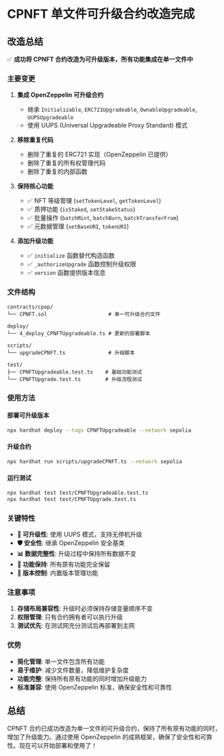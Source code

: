 # CPNFT 单文件可升级合约改造完成

## 改造总结

✅ **成功将 CPNFT 合约改造为可升级版本，所有功能集成在单一文件中**

### 主要变更

1. **集成 OpenZeppelin 可升级合约**
   - 继承 `Initializable`, `ERC721Upgradeable`, `OwnableUpgradeable`, `UUPSUpgradeable`
   - 使用 UUPS (Universal Upgradeable Proxy Standard) 模式

2. **移除重复代码**
   - 删除了重复的 ERC721 实现（OpenZeppelin 已提供）
   - 删除了重复的所有权管理代码
   - 删除了重复的内部函数

3. **保持核心功能**
   - ✅ NFT 等级管理 (`setTokenLevel`, `getTokenLevel`)
   - ✅ 质押功能 (`isStaked`, `setStakeStatus`)
   - ✅ 批量操作 (`batchMint`, `batchBurn`, `batchTransferFrom`)
   - ✅ 元数据管理 (`setBaseURI`, `tokenURI`)

4. **添加升级功能**
   - ✅ `initialize` 函数替代构造函数
   - ✅ `_authorizeUpgrade` 函数控制升级权限
   - ✅ `version` 函数提供版本信息

### 文件结构

```
contracts/cpop/
└── CPNFT.sol                    # 单一可升级合约文件

deploy/
└── 4_deploy_CPNFTUpgradeable.ts # 更新的部署脚本

scripts/
└── upgradeCPNFT.ts              # 升级脚本

test/
├── CPNFTUpgradeable.test.ts    # 基础功能测试
└── CPNFTUpgrade.test.ts        # 升级流程测试
```

### 使用方法

#### 部署可升级版本
```bash
npx hardhat deploy --tags CPNFTUpgradeable --network sepolia
```

#### 升级合约
```bash
npx hardhat run scripts/upgradeCPNFT.ts --network sepolia
```

#### 运行测试
```bash
npx hardhat test test/CPNFTUpgradeable.test.ts
npx hardhat test test/CPNFTUpgrade.test.ts
```

### 关键特性

- **🔄 可升级性**: 使用 UUPS 模式，支持无停机升级
- **🛡️ 安全性**: 继承 OpenZeppelin 安全基类
- **📊 数据完整性**: 升级过程中保持所有数据不变
- **🎯 功能保持**: 所有原有功能完全保留
- **📝 版本控制**: 内置版本管理功能

### 注意事项

1. **存储布局兼容性**: 升级时必须保持存储变量顺序不变
2. **权限管理**: 只有合约拥有者可以执行升级
3. **测试优先**: 在测试网充分测试后再部署到主网

### 优势

- **简化管理**: 单一文件包含所有功能
- **易于维护**: 减少文件数量，降低维护复杂度
- **功能完整**: 保持所有原有功能的同时增加升级能力
- **标准兼容**: 使用 OpenZeppelin 标准，确保安全性和可靠性

## 总结

CPNFT 合约已成功改造为单一文件的可升级合约，保持了所有原有功能的同时，增加了升级能力。通过使用 OpenZeppelin 的成熟框架，确保了安全性和可靠性。现在可以开始部署和使用了！
